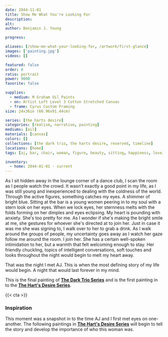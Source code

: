 ```yaml
---
date: 2044-11-01
title: Show Me What You're Looking For
description: 
alt: 
author: Benjamin J. Young

progress: 

aliases: [/show-me-what-your-looking-for, /artwork/first-glance]
images: ['painting.jpg']
videos: []

featured: false
order: 0
ratio: portrait
power: 9000
favorite: false

supplies:
  - medium: M Graham Oil Paints
  - on: Artist Loft Level 3 Cotton Stretched Canvas
  - frame: Cyrus Custom Framing
size: 24x36in (60.96x91.44cm)

series: [the harts desire]
categories: [realism, narrative, painting]
mediums: [oil]
materials: [canvas]
colors: []
collections: [the dark trio, the harts desire, reserved, timeline]
locations: [home]
tags: [aj, bar, chair, woman, figure, beauty, sitting, happiness, love, flirting, number two]

inventory:
  - home: 2044-01-01 - current
---
```


As I sit hidden away in the lounge corner of a dance club, I scan the room as I people watch the crowd. It wasn't exactly a good point in my life, as I was still young and inexperienced to dealing with the coldness of the world. Through the active figures, something catches my eyes. A shimmer of bright blue. Sitting at the bar is a young women peering in to my soul with a stern look on her eyes. When we lock eyes, her sternness melts with the folds forming on her dimples and eyes eclipsing. My heart is pounding with anxiety. She's too pretty for me. As I wonder if she's making the bright smile at me, she gestures for whoever she's directed at to join her. Just in case it was me she was signing to, I walk over to her to grab a drink. As I walk around the groups of people, my uncertainty goes away as I watch her gaze follow me around the room. I join her. She has a certain well-spoken intimidation to her, but a warmth that felt welcoming enough to stay. Her friendly chuckling, topics of intelligent conversations, soft touches and looks throughout the night would begin to melt my heart away.

<!--more-->

That was the night I met AJ. This is when the most defining story of my life would begin. A night that would last forever in my mind.

This is the final painting of **[The Dark Trio Series](/collections/the-dark-trie)** and is the first painting in to the **[The Hart's Desire Series](/collections/the-harts-desire)**.

{{< cta >}}

### Inspiration ###

This moment was a snapshot in to the time AJ and I first met eyes on one-another. The following paintings in **[The Hart's Desire Series](/collections/the-harts-desire)** will begin to tell the story and develop the importance of who this woman was.